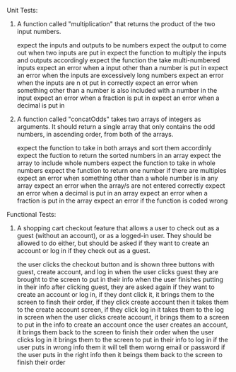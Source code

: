 Unit Tests:

1. A function called "multiplication" that returns the product of the two input numbers.

    expect the inputs and outputs to be numbers
    expect the output to come out when two inputs are put in
    expect the function to multiply the inputs and outputs accordingly
    expect the function the take multi-numbered inputs 
    expect an error when a input other than a number is put in
    expect an error when the inputs are excessively long numbers
    expect an error when the inputs are n ot put in correctly
    expect an error when something other than a number is also included with a number in the input
    expect an error when a fraction is put in
    expect an error when a decimal is put in

2. A function called "concatOdds" takes two arrays of integers as arguments. It should return a single array that only contains the odd numbers, in ascending order, from both of the arrays.

    expect the function to take in both arrays and sort them accordinly
    expect the fuction to return the sorted numbers in an array
    expect the array to include whole numbers
    expect the function to take in whole numbers
    expect the function to return one number if there are multiples
    expect an error when something other than a whole number is in any array
    expect an error when the array/s are not entered correctly
    expect an error when a decimal is put in an array
    expect an error when a fraction is put in the array
    expect an error if the function is coded wrong

Functional Tests:

1. A shopping cart checkout feature that allows a user to check out as a guest (without an account), or as a logged-in user. They should be allowed to do either, but should be asked if they want to create an account or log in if they check out as a guest.

    the user clicks the checkout button and is shown three buttons with guest, create account, and log in
    when the user clicks guest they are brought to the screen to put in their info
    when the user finishes putting in their info after clicking guest, they are asked again if they want to create an account or log in, if they dont click it, it brings them to the screen to finsh their order, if they click create account then it takes them to the create account screen, if they click log in it takes them to the log in screen
    when the user clicks create account, it brings them to a screen to put in the info to create an account
    once the user creates an account, it brings them back to the screen to finish their order
    when the user clicks log in it brings them to the screen to put in their info to log in
    if the user puts in wrong info them it will tell them worng email or password
    if the user puts in the right info then it beings them back to the screen to finish their order

